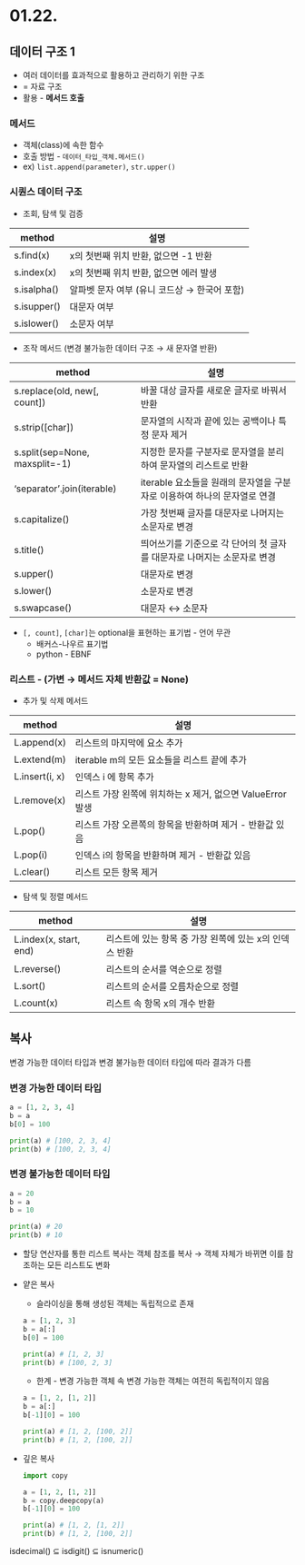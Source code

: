 # 01.22.

## 데이터 구조 1

- 여러 데이터를 효과적으로 활용하고 관리하기 위한 구조
- = 자료 구조
- 활용 - **메서드 호출**

### 메서드

- 객체(class)에 속한 함수
- 호출 방법 - `데이터_타입_객체.메서드()`
- ex) `list.append(parameter)`, `str.upper()`

### 시퀀스 데이터 구조

- 조회, 탐색 및 검증

| method | 설명 |
| --- | --- |
| s.find(x) | x의 첫번째 위치 반환, 없으면 -1 반환 |
| s.index(x) | x의 첫번째 위치 반환, 없으면 에러 발생 |
| s.isalpha() | 알파벳 문자 여부 (유니 코드상 → 한국어 포함) |
| s.isupper() | 대문자 여부 |
| s.islower() | 소문자 여부 |
- 조작 메서드 (변경 불가능한 데이터 구조 → 새 문자열 반환)

| method | 설명 |
| --- | --- |
| s.replace(old, new[, count]) | 바꿀 대상 글자를 새로운 글자로 바꿔서 반환 |
| s.strip([char]) | 문자열의 시작과 끝에 있는 공백이나 특정 문자 제거 |
| s.split(sep=None, maxsplit=-1) | 지정한 문자를 구분자로 문자열을 분리하여 문자열의 리스트로 반환 |
| ‘separator’.join(iterable) | iterable 요소들을 원래의 문자열을 구분자로 이용하여 하나의 문자열로 연결 |
| s.capitalize() | 가장 첫번째 글자를 대문자로 나머지는 소문자로 변경 |
| s.title() | 띄어쓰기를 기준으로 각 단어의 첫 글자를 대문자로 나머지는 소문자로 변경 |
| s.upper() | 대문자로 변경 |
| s.lower() | 소문자로 변경 |
| s.swapcase() | 대문자 ↔ 소문자 |
- `[, count]`, `[char]`는 optional을 표현하는 표기법 - 언어 무관
    - 배커스-나우르 표기법
    - python - EBNF

### 리스트 - (가변 → 메서드 자체 반환값 = None)

- 추가 및 삭제 메서드

| method | 설명 |
| --- | --- |
| L.append(x) | 리스트의 마지막에 요소 추가 |
| L.extend(m) | iterable m의 모든 요소들을 리스트 끝에 추가 |
| L.insert(i, x) | 인덱스 i 에 항목 추가 |
| L.remove(x) | 리스트 가장 왼쪽에 위치하는 x 제거, 없으면 ValueError 발생 |
| L.pop() | 리스트 가장 오른쪽의 항목을 반환하며 제거 - 반환값 있음 |
| L.pop(i) | 인덱스 i의 항목을 반환하며 제거 - 반환값 있음 |
| L.clear() | 리스트 모든 항목 제거 |
- 탐색 및 정렬 메서드

| method | 설명 |
| --- | --- |
| L.index(x, start, end) | 리스트에 있는 항목 중 가장 왼쪽에 있는 x의 인덱스 반환 |
| L.reverse() | 리스트의 순서를 역순으로 정렬 |
| L.sort() | 리스트의 순서를 오름차순으로 정렬 |
| L.count(x) | 리스트 속 항목 x의 개수 반환 |

## 복사

변경 가능한 데이터 타입과 변경 불가능한 데이터 타입에 따라 결과가 다름

### 변경 가능한 데이터 타입

```python
a = [1, 2, 3, 4]
b = a
b[0] = 100

print(a) # [100, 2, 3, 4]
print(b) # [100, 2, 3, 4]
```

### 변경 불가능한 데이터 타입

```python
a = 20
b = a
b = 10

print(a) # 20
print(b) # 10
```

- 할당 연산자를 통한 리스트 복사는 객체 참조를 복사 → 객체 자체가 바뀌면 이를 참조하는 모든 리스트도 변화
- 얕은 복사
    - 슬라이싱을 통해 생성된 객체는 독립적으로 존재
    
    ```python
    a = [1, 2, 3]
    b = a[:]
    b[0] = 100
    
    print(a) # [1, 2, 3]
    print(b) # [100, 2, 3]
    ```
    
    - 한계 - 변경 가능한 객체 속 변경 가능한 객체는 여전히 독립적이지 않음
    
    ```python
    a = [1, 2, [1, 2]]
    b = a[:]
    b[-1][0] = 100
    
    print(a) # [1, 2, [100, 2]]
    print(b) # [1, 2, [100, 2]]
    ```
    
- 깊은 복사
    
    ```python
    import copy
    
    a = [1, 2, [1, 2]]
    b = copy.deepcopy(a)
    b[-1][0] = 100
    
    print(a) # [1, 2, [1, 2]]
    print(b) # [1, 2, [100, 2]]
    ```
    

isdecimal() ⊆ isdigit() ⊆ isnumeric()